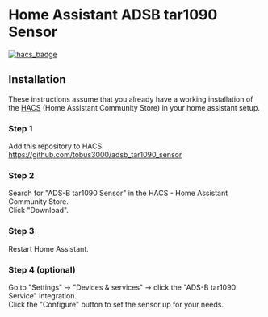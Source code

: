 # Home Assistant ADSB tar1090 Sensor

[![hacs_badge](https://img.shields.io/badge/HACS-Default-orange.svg)](https://github.com/custom-components/hacs)

## Installation

These instructions assume that you already have a working installation of the [HACS](https://hacs.xyz/) (Home Assistant Community Store) in your home assistant setup.

### Step 1

Add this repository to HACS. https://github.com/tobus3000/adsb_tar1090_sensor

### Step 2

Search for "ADS-B tar1090 Sensor" in the HACS - Home Assistant Community Store.  
Click "Download".

### Step 3

Restart Home Assistant.

### Step 4 (optional)

Go to "Settings" -> "Devices & services" -> click the "ADS-B tar1090 Service" integration.  
Click the "Configure" button to set the sensor up for your needs.
